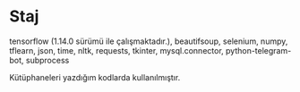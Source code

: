 # Staj
tensorflow (1.14.0 sürümü ile çalışmaktadır.),
beautifsoup,
selenium,
numpy,
tflearn,
json,
time,
nltk,
requests,
tkinter,
mysql.connector,
python-telegram-bot,
subprocess

Kütüphaneleri yazdığım kodlarda kullanılmıştır.
